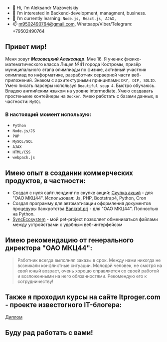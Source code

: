 - 👋 Hi, I’m Aleksandr Mazovetskiy
- 👀 I’m interested in Backend-development, managment, business.
- 🌱 I’m currently learning: ` Node.js, React.js, AJAX, `
- 📫 m9502490764@gmail.com, Whatsapp/Viber/Telegram: +79502490764

## Привет мир! ##
Меня зовут ***Мазовецкий Александр***. Мне 16. Я ученик физико-математического класса Лицея №41 города Костромы, призёр муниципального этапа олимпиады по физике, активный участник олимпиад по информатике, разработчик серверной части веб-приложений. Знаком с архитектурными принципами: ` DRY, DIP, SOLID `. Умею писать парсеры используя ` Beautiful soup 4 `. Быстро обучаюсь. Владею английским языком на уровне intermediate. Умею создавать простенькие контейнеры на `Docker`. Умею работать с базами данных, в частности: `MySQL`

### В настоящий момент использую: ###
- `Python`
- `Node.js/JS`
- `PHP`
- `MySQL/SQL`
- `AJAX`
- `HTML/CSS`
- `webpack.js`

## Имею опыт в создании коммерческих продуктов, в частности: ##
- Создал с нуля сайт-лендинг по скупке акций: [Скупка акций](https://github.com/AVM1805/BuyingUpQuotes) - для "ОАО МКЦ44". Использовал: Js, PHP, Bootstrap4, Python, Cron
- Создал программу для автоматизации оформления документов процедуры банкротства [Bankrot.prj](https://github.com/AVM1805/Bankrot.prj) - для "ОАО МКЦ44". Полностью на Python.
- [SyncEcosystem](https://github.com/AVM1805/SyncEcosystem) - мой pet-project позволяет обмениваться файлами между устройствами с удобным веб-интерфейсом

## Имею рекомендацию от генерального директора "ОАО МКЦ44": ##
> Работник всегда выполнял заказы в срок. Между нами никогда не возникали конфликтные ситуации. Молодой человек, не смотря на свой юный возраст, очень хорошо справляется со своей работой и возложенными на него обязанностями. Рекомендую его к сотрудничеству!

## Также я проходил курсы на сайте Itproger.com - проекте известогного IT-блогера: ##
[Диплом](https://github.com/AVM1805/AVM1805/files/6190330/diplom.pdf)


## Буду рад работать с вами! ##
